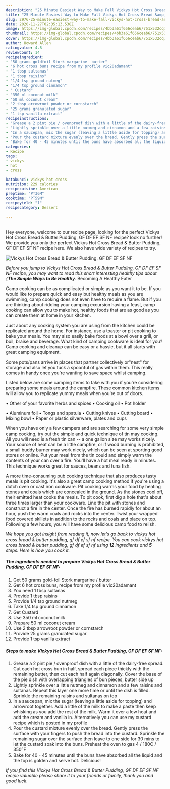 ```yaml
---
description: "25 Minute Easiest Way to Make Fall Vickys Hot Cross Bread &amp;amp; Butter Pudding, GF DF EF SF NF"
title: "25 Minute Easiest Way to Make Fall Vickys Hot Cross Bread &amp;amp; Butter Pudding, GF DF EF SF NF"
slug: 2976-25-minute-easiest-way-to-make-fall-vickys-hot-cross-bread-and-amp-butter-pudding-gf-df-ef-sf-nf
date: 2020-11-27T02:35:13.538Z
image: https://img-global.cpcdn.com/recipes/4bb3a61f656ceab6/751x532cq70/vickys-hot-cross-bread-butter-pudding-gf-df-ef-sf-nf-recipe-main-photo.jpg
thumbnail: https://img-global.cpcdn.com/recipes/4bb3a61f656ceab6/751x532cq70/vickys-hot-cross-bread-butter-pudding-gf-df-ef-sf-nf-recipe-main-photo.jpg
cover: https://img-global.cpcdn.com/recipes/4bb3a61f656ceab6/751x532cq70/vickys-hot-cross-bread-butter-pudding-gf-df-ef-sf-nf-recipe-main-photo.jpg
author: Howard Allen
ratingvalue: 4.8
reviewcount: 14
recipeingredient:
- "50 grams goldfoil Stork margarine  butter"
- "6 hot cross buns recipe from my profile vic20adamant"
- "1 tbsp sultanas"
- "1 tbsp raisins"
- "1/4 tsp ground nutmeg"
- "1/4 tsp ground cinnamon"
- " Custard"
- "350 ml coconut milk"
- "50 ml coconut cream"
- "2 tbsp arrowroot powder or cornstarch"
- "25 grams granulated sugar"
- "1 tsp vanilla extract"
recipeinstructions:
- "Grease a 2 pint pie / ovenproof dish with a little of the dairy-free spread. Cut each hot cross bun in half, spread each piece thickly with the remaining butter, then cut each half again diagonally. Cover the base of the pie dish with overlapping triangles of bun pieces, butter side up"
- "Lightly sprinkle over a little nutmeg and cinnamon and a few raisins and sultanas. Repeat this layer one more time or until the dish is filled. Sprinkle the remaining raisins and sultanas on top"
- "In a saucepan, mix the sugar (leaving a little aside for topping) and arrowroot together. Add a little of the milk to make a paste then keep whisking as you add the rest of the milk. Warm it over a low heat and add the cream and vanilla in. Alternatively you can use my custard recipe which is posted in my profile"
- "Pour the custard mixture evenly over the bread. Gently press the surface with your fingers to push the bread into the custard. Sprinkle the remaining sugar over the surface then leave to one side for 30 mins to let the custard soak into the buns. Preheat the oven to gas 4 / 180C / 350°F"
- "Bake for 40 - 45 minutes until the buns have absorbed all the liquid and the top is golden and serve hot. Delicious!"
categories:
- Recipe
tags:
- vickys
- hot
- cross

katakunci: vickys hot cross 
nutrition: 229 calories
recipecuisine: American
preptime: "PT36M"
cooktime: "PT59M"
recipeyield: "1"
recipecategory: Dessert

---
```

<br>
Hey everyone, welcome to our recipe page, looking for the perfect Vickys Hot Cross Bread &amp; Butter Pudding, GF DF EF SF NF recipe? look no further! We provide you only the perfect Vickys Hot Cross Bread &amp; Butter Pudding, GF DF EF SF NF recipe here. We also have wide variety of recipes to try.
<br>


![Vickys Hot Cross Bread &amp; Butter Pudding, GF DF EF SF NF](https://img-global.cpcdn.com/recipes/4bb3a61f656ceab6/751x532cq70/vickys-hot-cross-bread-butter-pudding-gf-df-ef-sf-nf-recipe-main-photo.jpg)

<i>Before you jump to Vickys Hot Cross Bread &amp; Butter Pudding, GF DF EF SF NF recipe, you may want to read this short interesting healthy tips about {<strong>The Simple Ways to Be Healthy</strong>.</i>
Becoming A Healthy Eater

    
Camp cooking can be as complicated or simple as you want it to be. If you would like to prepare quick and easy but healthy meals as you are swimming, camp cooking does not even have to require a flame. But if you are thinking about ridding your camping excursion having a feast, camp cooking can allow you to make hot, healthy foods that are as good as you can create them at home in your kitchen.

 Just about any cooking system you are using from the kitchen could be replicated around the home. For instance, use a toaster or pit cooking to bake your meals. You may also easily bake foods at a bowl over a grill, or boil, braise and beverage. What kind of camping cookware is ideal for you? Camp cooking and cleanup can be easy or a hassle, but it all starts with great camping equipment.

Some pots/pans arrive in places that partner collectively or"nest" for storage and also let you tuck a spoonful of gas within them. This really comes in handy once you're wanting to save space whilst camping.

Listed below are some camping items to take with you if you're considering preparing some meals around the campfire. These common kitchen items will allow you to replicate yummy meals when you're out of doors.


• Other of your favorite herbs and spices
• Cooking oil
• Pot holder

• Aluminum foil
• Tongs and spatula
• Cutting knives
• Cutting board
• Mixing bowl
• Paper or plastic silverware, plates and cups

When you have only a few campers and are searching for some very simple camp cooking, try out the simple and quick technique of tin may cooking. All you will need is a fresh tin can -- a one gallon size may works nicely. Your source of heat can be a little campfire, or if wood burning is prohibited, a small buddy burner may work nicely, which can be seen at sporting good stores or online. Put your meal from the tin could and simply warm the contents of your can over a fire. You'll have a hot meal ready in minutes.  This technique works great for sauces, beans and tuna fish.

A more time-consuming pub cooking technique that also produces tasty meals is pit cooking.  It's also a great camp cooking method if you're using a dutch oven or cast iron cookware. Pit cooking warms your food by heating stones and coals which are concealed in the ground. As the stones cool off, their emitted heat cooks the meals. To pit cook, first dig a hole that's about three times larger than your cookware. Line the pit with stones and construct a fire in the center. Once the fire has burned rapidly for about an hour, push the warm coals and rocks into the center. Twist your wrapped food covered skillets in addition to the rocks and coals and place on top. Following a few hours, you will have some delicious camp food to relish.


<i>We hope you got insight from reading it, now let's go back to vickys hot cross bread &amp; butter pudding, gf df ef sf nf recipe. You can cook vickys hot cross bread &amp; butter pudding, gf df ef sf nf using <strong>12</strong> ingredients and <strong>5</strong> steps. Here is how you cook it.
</i>

##### The ingredients needed to prepare Vickys Hot Cross Bread &amp; Butter Pudding, GF DF EF SF NF:

1. Get 50 grams gold-foil Stork margarine / butter
1. Get 6 hot cross buns, recipe from my profile vic20adamant
1. You need 1 tbsp sultanas
1. Provide 1 tbsp raisins
1. Provide 1/4 tsp ground nutmeg
1. Take 1/4 tsp ground cinnamon
1. Get  Custard
1. Use 350 ml coconut milk
1. Prepare 50 ml coconut cream
1. Use 2 tbsp arrowroot powder or cornstarch
1. Provide 25 grams granulated sugar
1. Provide 1 tsp vanilla extract


##### Steps to make Vickys Hot Cross Bread &amp; Butter Pudding, GF DF EF SF NF:

1. Grease a 2 pint pie / ovenproof dish with a little of the dairy-free spread. Cut each hot cross bun in half, spread each piece thickly with the remaining butter, then cut each half again diagonally. Cover the base of the pie dish with overlapping triangles of bun pieces, butter side up
1. Lightly sprinkle over a little nutmeg and cinnamon and a few raisins and sultanas. Repeat this layer one more time or until the dish is filled. Sprinkle the remaining raisins and sultanas on top
1. In a saucepan, mix the sugar (leaving a little aside for topping) and arrowroot together. Add a little of the milk to make a paste then keep whisking as you add the rest of the milk. Warm it over a low heat and add the cream and vanilla in. Alternatively you can use my custard recipe which is posted in my profile
1. Pour the custard mixture evenly over the bread. Gently press the surface with your fingers to push the bread into the custard. Sprinkle the remaining sugar over the surface then leave to one side for 30 mins to let the custard soak into the buns. Preheat the oven to gas 4 / 180C / 350°F
1. Bake for 40 - 45 minutes until the buns have absorbed all the liquid and the top is golden and serve hot. Delicious!




<i>If you find this Vickys Hot Cross Bread &amp; Butter Pudding, GF DF EF SF NF recipe valuable please share it to your friends or family, thank you and good luck.</i>
